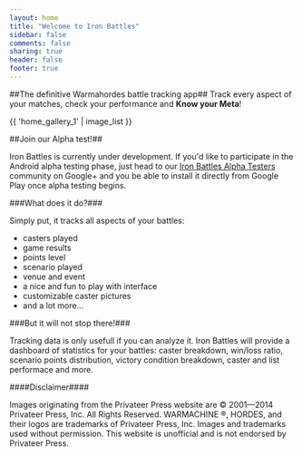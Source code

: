 ```yaml
---
layout: home
title: "Welcome to Iron Battles"
sidebar: false
comments: false
sharing: true
header: false
footer: true
---
```

<script type="text/javascript" src="https://apis.google.com/js/plusone.js"></script>

##The definitive Warmahordes battle tracking app##
Track every aspect of your matches, check your performance and **Know your Meta**!

{{ 'home_gallery_1' | image_list }}

##Join our Alpha test!##

Iron Battles is currently under development. If you'd like to participate in the Android alpha testing phase, just head to our [Iron Battles Alpha Testers](https://plus.google.com/u/1/communities/103103676301107091838) community on Google+ and you be able to install it directly from Google Play once alpha testing begins.

<div class="g-community" data-href="https://plus.google.com/communities/103103676301107091838"></div>

<p></p>
###What does it do?###

Simply put, it tracks all aspects of your battles: 

   *   casters played 
   *   game results
   *   points level
   *   scenario played
   *   venue and event
   *   a nice and fun to play with interface
   *   customizable caster pictures
   *   and a lot more...

###But it will not stop there!###

Tracking data is only usefull if you can analyze it. Iron Battles will provide a dashboard of statistics for your battles: caster breakdown, win/loss ratio, scenario points distribution, victory condition breakdown, caster and list performace and more.

####Disclaimer####

Images originating from the Privateer Press website are © 2001—2014 Privateer Press, Inc. All Rights Reserved. WARMACHINE ®, HORDES, and their logos are trademarks of Privateer Press, Inc. Images and trademarks used without permission. This website is unofficial and is not endorsed by Privateer Press.